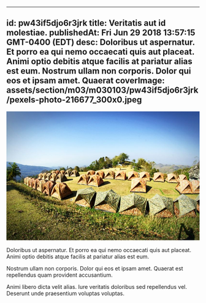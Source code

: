 
---
id: pw43if5djo6r3jrk
title: Veritatis aut id molestiae.
publishedAt: Fri Jun 29 2018 13:57:15 GMT-0400 (EDT)
desc: Doloribus ut aspernatur. Et porro ea qui nemo occaecati quis aut placeat. Animi optio debitis atque facilis at pariatur alias est eum. Nostrum ullam non corporis. Dolor qui eos et ipsam amet. Quaerat
coverImage: assets/section/m03/m030103/pw43if5djo6r3jrk/pexels-photo-216677_300x0.jpeg
---

![image from pexels.com](assets/section/m03/m030103/pw43if5djo6r3jrk/pexels-photo-216677.jpeg)

Doloribus ut aspernatur. Et porro ea qui nemo occaecati quis aut placeat. Animi optio debitis atque facilis at pariatur alias est eum.
 
Nostrum ullam non corporis. Dolor qui eos et ipsam amet. Quaerat est repellendus quam provident accusantium.
 
Animi libero dicta velit alias. Iure veritatis doloribus sed repellendus vel. Deserunt unde praesentium voluptas voluptas.

